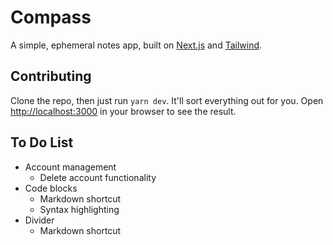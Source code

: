 # Compass

A simple, ephemeral notes app, built on [Next.js](https://nextjs.org/) and [Tailwind](https://tailwindcss.com/).

## Contributing

Clone the repo, then just run `yarn dev`. It'll sort everything out for you. Open [http://localhost:3000](http://localhost:3000) in your browser to see the result.

## To Do List

- Account management
  - Delete account functionality
- Code blocks
  - Markdown shortcut
  - Syntax highlighting
- Divider
  - Markdown shortcut
